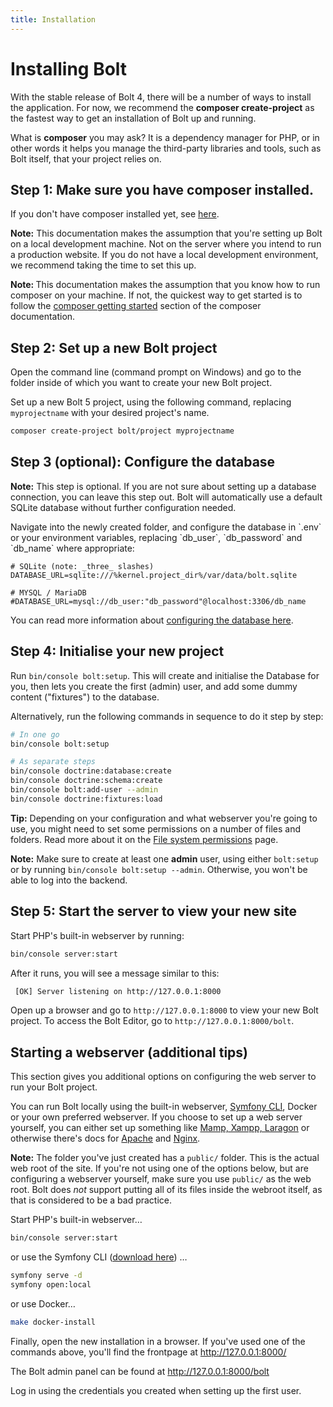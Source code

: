 ```yaml
---
title: Installation
---
```

Installing Bolt
===============

With the stable release of Bolt 4, there will be a number of ways to install
the application. For now, we recommend the **composer create-project** as the
fastest way to get an installation of Bolt up and running.

What is **composer** you may ask? It is a dependency manager for PHP, or in
other words it helps you manage the third-party libraries and tools, such as
Bolt itself, that your project relies on.

## Step 1: Make sure you have composer installed.

If you don't have composer installed yet, see [here][get-composer].

<p class="note"><strong>Note:</strong> This documentation makes the assumption
that you're setting up Bolt on a local development machine. Not on the server
where you intend to run a production website. If you do not have a local
development environment, we recommend taking the time to set this up. </p>

<p class="note"><strong>Note: </strong> This documentation makes the assumption
that you know how to run composer on your machine. If not, the quickest way
to get started is to follow the <a href="https://getcomposer.org/doc/00-intro.md"
 target="_blank">composer getting started</a> section of the composer documentation.</p>

## Step 2: Set up a new Bolt project

Open the command line (command prompt on Windows) and go to the folder
inside of which you want to create your new Bolt project.

Set up a new Bolt 5 project, using the following command, replacing
`myprojectname` with your desired project's name.

```bash
composer create-project bolt/project myprojectname
```

## Step 3 (optional): Configure the database

<p class="note"><strong>Note:</strong> This step is optional. If you are not
sure about setting up a database connection, you can leave this step out. Bolt
will automatically use a default SQLite database without further configuration
needed.</p>
Navigate into the newly created folder, and configure the database in `.env` or
your environment variables, replacing `db_user`, `db_password` and `db_name`
where appropriate:

```env
# SQLite (note: _three_ slashes)
DATABASE_URL=sqlite:///%kernel.project_dir%/var/data/bolt.sqlite

# MYSQL / MariaDB
#DATABASE_URL=mysql://db_user:"db_password"@localhost:3306/db_name
```

<!-- # Postgres
#DATABASE_URL=postgresql://db_user:"db_password"@localhost:5432/db_name?serverVersion=11" -->

You can read more information about [configuring the database here][db-setup].

## Step 4: Initialise your new project

Run `bin/console bolt:setup`. This will create
and initialise the Database for you, then lets you create the first (admin)
user, and add some dummy content ("fixtures") to the database.

Alternatively, run the following commands in sequence to do it step by step:

```bash
# In one go
bin/console bolt:setup

# As separate steps
bin/console doctrine:database:create
bin/console doctrine:schema:create
bin/console bolt:add-user --admin
bin/console doctrine:fixtures:load
```

<p class="tip"><strong>Tip:</strong> Depending on your configuration and what
webserver you're going to use, you might need to set some permissions on a
number of files and folders. Read more about it on the <a href="./permissions">
File system permissions</a> page.</p>

<p class="note"><strong>Note:</strong> Make sure to create at least one
<strong>admin</strong> user, using either <code>bolt:setup</code> or by
running <code>bin/console bolt:setup --admin</code>. Otherwise, you 
won't be able to log into the backend.</p>

## Step 5: Start the server to view your new site

Start PHP's built-in webserver by running:

```bash
bin/console server:start
```

After it runs, you will see a message similar to this:

```bash
 [OK] Server listening on http://127.0.0.1:8000                           
```

Open up a browser and go to `http://127.0.0.1:8000` to view your new
Bolt project. To access the Bolt Editor, go to `http://127.0.0.1:8000/bolt`.

Starting a webserver (additional tips)
--------------------

This section gives you additional options on configuring the web server to
run your Bolt project.

You can run Bolt locally using the built-in webserver, [Symfony CLI][cli],
Docker or your own preferred webserver. If you choose to set up a web server
yourself, you can either set up something like [Mamp, Xampp, Laragon][local] or
otherwise there's docs for [Apache][apache] and [Nginx][nginx].

<p class="note"><strong>Note:</strong> The folder you've just created has a
<code>public/</code> folder. This is the actual web root of the site. If you're
not using one of the options below, but are configuring a webserver yourself,
make sure you use <code>public/</code> as the web root. Bolt does <em>not</em>
support putting all of its files inside the webroot itself, as that is
considered to be a bad practice.</p>

Start PHP's built-in webserver…

```bash
bin/console server:start
```

or use the Symfony CLI ([download here][cli]) …

```bash
symfony serve -d
symfony open:local
```

or use Docker…

```bash
make docker-install
```

Finally, open the new installation in a browser. If you've used one of the
commands above, you'll find the frontpage at http://127.0.0.1:8000/

The Bolt admin panel can be found at http://127.0.0.1:8000/bolt

Log in using the credentials you created when setting up the first user.

[cli]: https://symfony.com/download
[get-composer]: install-composer
[db-setup]: ../configuration/database
[local]: https://www.slant.co/topics/5299/versus/~laragon_vs_xampp_vs_mamp
[apache]: webserver/apache
[nginx]: webserver/nginx
